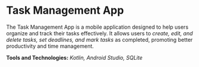 <h1><b>Task Management App</b></h1>
<p>The Task Management App is a mobile application designed to help users organize and track their tasks effectively. It allows users to <i>create, edit, and delete tasks, set deadlines, and mark tasks</i> as completed, promoting better productivity and time management.</p>

<b>Tools and Technologies:</b> <i>Kotlin, Android Studio, SQLite<i/> 
